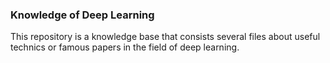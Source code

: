 ### Knowledge of Deep Learning

This repository is a knowledge base that consists several files about useful technics or famous papers in the field of deep learning.